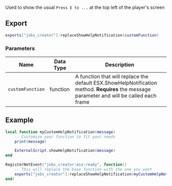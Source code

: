 Used to show the usual `Press E to ...` at the top left of the player's screen

## Export
``` lua
exports["jobs_creator"]:replaceShowHelpNotification(customFunction)
```

### Parameters

| Name              | Data Type | Description                 |
| -                 | -         | -                             |
| `customFunction`         | function    | A function that will replace the default ESX.ShowHelpNotification method. **Requires** the message parameter and will be called each frame |

## Example
``` lua
local function myCustomHelpNotification(message)
    -- Customize your function to fit your needs
    print(message)

    ExternalScript.showHelpNotification(message)
end

RegisterNetEvent("jobs_creator:esx:ready", function() 
    -- This will replace the base function with the one you want
    exports["jobs_creator"]:replaceShowHelpNotification(myCustomHelpNotification)
end)
```